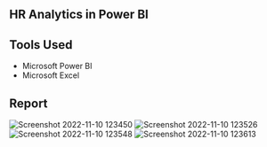 ## HR Analytics in Power BI
## Tools Used
* Microsoft Power BI
* Microsoft Excel
## Report
![Screenshot 2022-11-10 123450](https://user-images.githubusercontent.com/49908077/201178800-29c2106f-f842-45ff-88cc-940d6034c9df.png)
![Screenshot 2022-11-10 123526](https://user-images.githubusercontent.com/49908077/201178806-0414b162-4c8a-41a3-8f24-193a41f2ee3b.png)
![Screenshot 2022-11-10 123548](https://user-images.githubusercontent.com/49908077/201178821-ab374248-c456-477d-8336-7ca609a416eb.png)
![Screenshot 2022-11-10 123613](https://user-images.githubusercontent.com/49908077/201178830-7faf5537-5ba0-4889-8cc8-c037a810a8b7.png)
